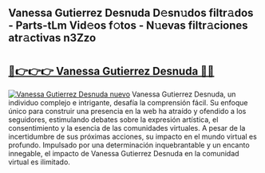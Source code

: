 ## Vanessa Gutierrez Desnuda D𝚎sn𝚞dos filtr𝚊dos - Parts-tLm Vid𝚎os f𝚘tos - N𝚞evas filtr𝚊ciones atr𝚊ctivas n3Zzo

# <h2><a href="http://mb1dkb.tromn.icu/?c=Vanessa+Gutierrez+Desnuda">🔗👉👉👉 Vanessa Gutierrez Desnuda 🔗🔗</a></h2>

[![Vanessa Gutierrez Desnuda nuevo](https://i.imgur.com/pEAQMta.gif)](http://mb1dkb.tromn.icu/?c=Vanessa+Gutierrez+Desnuda)
Vanessa Gutierrez Desnuda, un individuo complejo e intrigante, desafía la comprensión fácil. Su enfoque único para construir una presencia en la web ha atraído y ofendido a los seguidores, estimulando debates sobre la expresión artística, el consentimiento y la esencia de las comunidades virtuales. A pesar de la incertidumbre de sus próximas acciones, su impacto en el mundo virtual es profundo. Impulsado por una determinación inquebrantable y un encanto innegable, el impacto de Vanessa Gutierrez Desnuda en la comunidad virtual es ilimitado.
